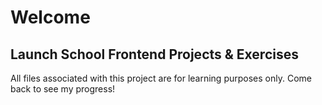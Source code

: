 # Welcome

## Launch School Frontend Projects & Exercises 

All files associated with this project are for learning purposes only. Come back to see my progress!
